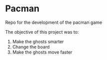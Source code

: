 # Pacman
Repo for the development of the pacman game

The objective of this project was to:

1. Make the ghosts smarter
2. Change the board
3. Make the ghosts move faster
